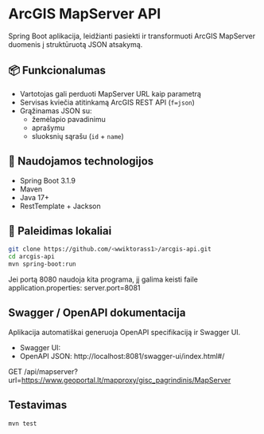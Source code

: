 # ArcGIS MapServer API

Spring Boot aplikacija, leidžianti pasiekti ir transformuoti ArcGIS MapServer duomenis į struktūruotą JSON atsakymą.

## 📦 Funkcionalumas

- Vartotojas gali perduoti MapServer URL kaip parametrą
- Servisas kviečia atitinkamą ArcGIS REST API (`f=json`)
- Grąžinamas JSON su:
  - žemėlapio pavadinimu
  - aprašymu
  - sluoksnių sąrašu (`id` + `name`)

## 🔧 Naudojamos technologijos

- Spring Boot 3.1.9
- Maven
- Java 17+
- RestTemplate + Jackson

## 🚀 Paleidimas lokaliai

```bash
git clone https://github.com/<wwiktorass1>/arcgis-api.git
cd arcgis-api
mvn spring-boot:run

```
Jei portą 8080 naudoja kita programa, jį galima keisti faile application.properties:
server.port=8081

## Swagger / OpenAPI dokumentacija
Aplikacija automatiškai generuoja OpenAPI specifikaciją ir Swagger UI.
- Swagger UI: 
- OpenAPI JSON: 
http://localhost:8081/swagger-ui/index.html#/


GET /api/mapserver?url=https://www.geoportal.lt/mapproxy/gisc_pagrindinis/MapServer

## Testavimas

```bash
mvn test
```
